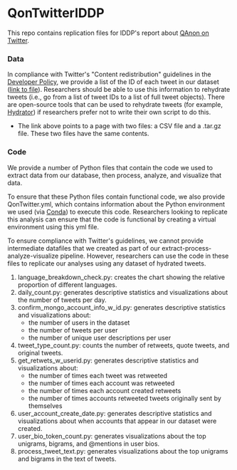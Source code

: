 # QonTwitterIDDP

This repo contains replication files for IDDP's report about [QAnon on Twitter](https://iddp.gwu.edu/qanon-twitter-overview).

### Data
In compliance with Twitter's "Content redistribution" guidelines in the [Developer Policy](https://developer.twitter.com/en/developer-terms/policy), we provide a list of the ID of each tweet in our dataset ([link to file](https://osf.io/jxbgm/)). Researchers should be able to use this information to rehydrate tweets (i.e., go from a list of tweet IDs to a list of full tweet objects). There are open-source tools that can be used to rehydrate tweets (for example, [Hydrator](https://github.com/DocNow/hydrator)) if researchers prefer not to write their own script to do this.
 - The link above points to a page with two files: a CSV file and a .tar.gz file. These two files have the same contents.

### Code
We provide a number of Python files that contain the code we used to extract data from our database, then process, analyze, and visualize that data.  

To ensure that these Python files contain functional code, we also provide QonTwitter.yml, which contains information about the Python environment we used (via [Conda](https://docs.conda.io/projects/conda/en/latest/user-guide/tasks/manage-environments.html)) to execute this code. Researchers looking to replicate this analysis can ensure that the code is functional by creating a virtual environment using this yml file.

To ensure compliance with Twitter's guidelines, we cannot provide intermediate datafiles that we created as part of our extract-process-analyze-visualize pipeline. However, researchers can use the code in these files to replicate our analyses using any dataset of hydrated tweets.  
1) language_breakdown_check.py: creates the chart showing the relative proportion of different languages.
2) daily_count.py: generates  descriptive statistics and visualizations about the number of tweets per day.
3) confirm_mongo_account_info_w_id.py: generates descriptive statistics and visualizations about:
    - the number of users in the dataset
    - the number of tweets per user
    - the number of unique user descriptions per user
4) tweet_type_count.py: counts the number of retweets, quote tweets, and original tweets.
5) get_retwets_w_userid.py: generates descriptive statistics and visualizations about:
    - the number of times each tweet was retweeted
    - the number of times each account was retweeted
    - the number of times each account created retweets
    - the number of times accounts retweeted tweets originally sent by themselves
6) user_account_create_date.py: generates descriptive statistics and visualizations about when accounts that appear in our dataset were created.
7) user_bio_token_count.py: generates visualizations about the top unigrams, bigrams, and @mentions in user bios.
8) process_tweet_text.py: generates visualizations about the top unigrams and bigrams in the text of tweets.

